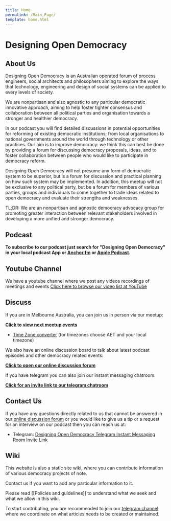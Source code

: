 ```yaml
---
title: Home
permalink: /Main_Page/
template: home.html
---
```


# Designing Open Democracy

## About Us

Designing Open Democracy is an Australian operated forum of process engineers, social architects and philosophers aiming to explore the ways that technology, engineering and design of social systems can be applied to every levels of society.

We are nonpartisan and also agnostic to any particular democratic innovative approach, aiming to help foster tighter consensus and collaboration between all political parties and organisation towards a stronger and healthier democracy.

In our podcast you will find detailed discussions in potential opportunities for reforming of existing democratic institutions; from local organisations to national governments around the world through technology or other practices. Our aim is to improve democracy: we think this can best be done by providing a forum for discussing democracy proposals, ideas, and to foster collaboration between people who would like to participate in democracy reform.

Designing Open Democracy will not presume any form of democratic system to be superior, but is a forum for discussion and practical planning on how such system may be implemented. In addition, this meetup will not be exclusive to any political party, but be a forum for members of various parties, groups and individuals to come together to trade ideas related to open democracy and evaluate their strengths and weaknesses.

TL;DR: We are an nonpartisan and agnostic democracy advocacy group for promoting greater interaction between relevant stakeholders involved in developing a more unified and stronger democracy.

## Podcast

**To subscribe to our podcast just search for "Designing Open Democracy" in your local podcast App or [Anchor.fm](https://anchor.fm/designingopendemocracy) or [Apple Podcast](https://podcasts.apple.com/au/podcast/designing-open-democracy/id1492656241).**

## Youtube Channel

We have a youtube channel where we post any videos recordings of meetings and events [Click here to browse our video list at YouTube](https://www.youtube.com/channel/UCqIo0VC_zHyPjzNKIafGJpg/featured)

## Discuss

If you are in Melbourne Australia, you can join us in person via our meetup:

[**Click to view next meetup events**](https://www.meetup.com/DesigningOpenDemocracy/)

- [Time Zone
  converter](https://www.timeanddate.com/worldclock/converter.html?iso=20210515T020000&p1=70&p2=tz_aet)
  (for timezones choose AET and your local timezone)

We also have an online discussion board to talk about latest podcast episodes and other democracy related events:

[**Click to open our online discussion forum**](https://discuss.designingopendemocracy.com/)

If you have telegram you can also join our instant messaging chatroom:

[**Click for an invite link to our telegram chatroom**](https://t.me/joinchat/HNk_UBX8A7jBPJPbAZU5Zg)


## Contact Us

If you have any questions directly related to us that cannot be answered in our [online discussion forum](https://discuss.designingopendemocracy.com/) or you would like to give us a tip or a request for an interview on our podcast then you can reach us at:

* Telegram: [Designing Open Democracy Telegram Instant Messaging Room Invite Link](https://t.me/joinchat/HNk_UBX8A7jBPJPbAZU5Zg)

<!-- * Email: [contact@designingopendemocracy.com](mailto:contact+website@designingopendemocracy.com?subject=Website) -->


<!--
## The Team

The core organising team members is **Brian Khuu**, **Nick Merange**, **Alexar Pendashteh**, and **Usmaan**.

We also have members from various political parties and companies who we often consult for specific updates about various democracy related projects of interests. As well as to collaborate on how to best assist them in achieving a better democracy.


### Brian Khuu

Meeting Organiser and Podcast Host

### Nick Merange

Democracy Groups Researcher

### Alexar Pendashteh

Meeting Organiser

### Usmaan

Project Manager

### Simon Gnieslaw
  --->

## Wiki

This website is also a static site wiki, where you can contribute information of various democracy projects of note.

Contact us if you want to add any particular information to it.

Please read [[Policies and guidelines]] to understand what we
seek and what we allow in this wiki.

To start contributing, you are recommended to join our [telegram
channel](https://t.me/joinchat/HNk_UBX8A7jBPJPbAZU5Zg) where we
coordinate on what articles needs to be created or maintained.

